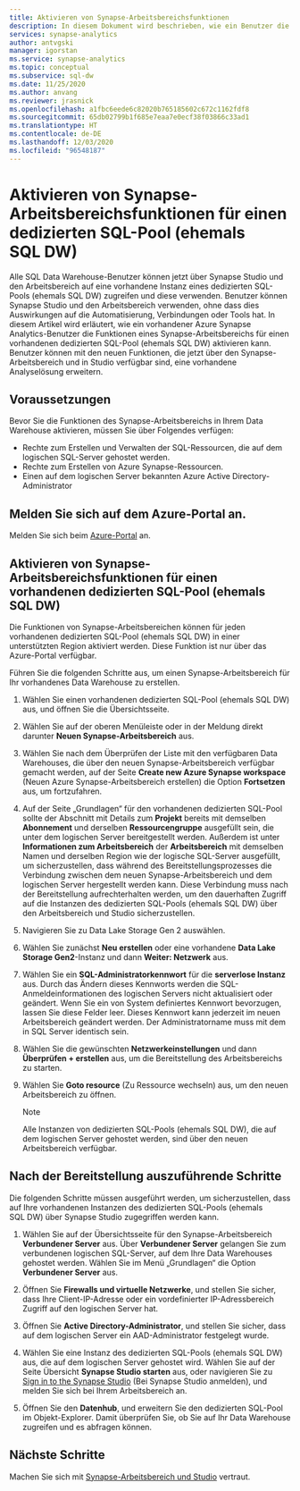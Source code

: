 ```yaml
---
title: Aktivieren von Synapse-Arbeitsbereichsfunktionen
description: In diesem Dokument wird beschrieben, wie ein Benutzer die Funktionen eines Synapse-Arbeitsbereichs in einem vorhandenen dedizierten SQL-Pool (ehemals SQL DW) aktivieren kann.
services: synapse-analytics
author: antvgski
manager: igorstan
ms.service: synapse-analytics
ms.topic: conceptual
ms.subservice: sql-dw
ms.date: 11/25/2020
ms.author: anvang
ms.reviewer: jrasnick
ms.openlocfilehash: a1fbc6eede6c82020b765185602c672c1162fdf8
ms.sourcegitcommit: 65db02799b1f685e7eaa7e0ecf38f03866c33ad1
ms.translationtype: HT
ms.contentlocale: de-DE
ms.lasthandoff: 12/03/2020
ms.locfileid: "96548187"
---
```

# <a name="enabling-synapse-workspace-features-for-a-dedicated-sql-pool-formerly-sql-dw"></a>Aktivieren von Synapse-Arbeitsbereichsfunktionen für einen dedizierten SQL-Pool (ehemals SQL DW)

Alle SQL Data Warehouse-Benutzer können jetzt über Synapse Studio und den Arbeitsbereich auf eine vorhandene Instanz eines dedizierten SQL-Pools (ehemals SQL DW) zugreifen und diese verwenden. Benutzer können Synapse Studio und den Arbeitsbereich verwenden, ohne dass dies Auswirkungen auf die Automatisierung, Verbindungen oder Tools hat. In diesem Artikel wird erläutert, wie ein vorhandener Azure Synapse Analytics-Benutzer die Funktionen eines Synapse-Arbeitsbereichs für einen vorhandenen dedizierten SQL-Pool (ehemals SQL DW) aktivieren kann. Benutzer können mit den neuen Funktionen, die jetzt über den Synapse-Arbeitsbereich und in Studio verfügbar sind, eine vorhandene Analyselösung erweitern.   

## <a name="prerequisites"></a>Voraussetzungen
Bevor Sie die Funktionen des Synapse-Arbeitsbereichs in Ihrem Data Warehouse aktivieren, müssen Sie über Folgendes verfügen:
- Rechte zum Erstellen und Verwalten der SQL-Ressourcen, die auf dem logischen SQL-Server gehostet werden.
- Rechte zum Erstellen von Azure Synapse-Ressourcen.
- Einen auf dem logischen Server bekannten Azure Active Directory-Administrator

## <a name="sign-in-to-the-azure-portal"></a>Melden Sie sich auf dem Azure-Portal an.

Melden Sie sich beim [Azure-Portal](https://portal.azure.com/) an.

## <a name="enabling-synapse-workspace-features-for-an-existing-dedicated-sql-pool-formerly-sql-dw"></a>Aktivieren von Synapse-Arbeitsbereichsfunktionen für einen vorhandenen dedizierten SQL-Pool (ehemals SQL DW)

Die Funktionen von Synapse-Arbeitsbereichen können für jeden vorhandenen dedizierten SQL-Pool (ehemals SQL DW) in einer unterstützten Region aktiviert werden. Diese Funktion ist nur über das Azure-Portal verfügbar.

Führen Sie die folgenden Schritte aus, um einen Synapse-Arbeitsbereich für Ihr vorhandenes Data Warehouse zu erstellen.
1. Wählen Sie einen vorhandenen dedizierten SQL-Pool (ehemals SQL DW) aus, und öffnen Sie die Übersichtsseite.
2. Wählen Sie auf der oberen Menüleiste oder in der Meldung direkt darunter **Neuen Synapse-Arbeitsbereich** aus.
3. Wählen Sie nach dem Überprüfen der Liste mit den verfügbaren Data Warehouses, die über den neuen Synapse-Arbeitsbereich verfügbar gemacht werden, auf der Seite **Create new Azure Synapse workspace** (Neuen Azure Synapse-Arbeitsbereich erstellen) die Option **Fortsetzen** aus, um fortzufahren.
4. Auf der Seite „Grundlagen“ für den vorhandenen dedizierten SQL-Pool sollte der Abschnitt mit Details zum **Projekt** bereits mit demselben **Abonnement** und derselben **Ressourcengruppe** ausgefüllt sein, die unter dem logischen Server bereitgestellt werden. Außerdem ist unter **Informationen zum Arbeitsbereich** der **Arbeitsbereich** mit demselben Namen und derselben Region wie der logische SQL-Server ausgefüllt, um sicherzustellen, dass während des Bereitstellungsprozesses die Verbindung zwischen dem neuen Synapse-Arbeitsbereich und dem logischen Server hergestellt werden kann. Diese Verbindung muss nach der Bereitstellung aufrechterhalten werden, um den dauerhaften Zugriff auf die Instanzen des dedizierten SQL-Pools (ehemals SQL DW) über den Arbeitsbereich und Studio sicherzustellen.
5. Navigieren Sie zu Data Lake Storage Gen 2 auswählen.
6. Wählen Sie zunächst **Neu erstellen** oder eine vorhandene **Data Lake Storage Gen2**-Instanz und dann **Weiter: Netzwerk** aus.
7. Wählen Sie ein **SQL-Administratorkennwort** für die **serverlose Instanz** aus. Durch das Ändern dieses Kennworts werden die SQL-Anmeldeinformationen des logischen Servers nicht aktualisiert oder geändert. Wenn Sie ein von System definiertes Kennwort bevorzugen, lassen Sie diese Felder leer. Dieses Kennwort kann jederzeit im neuen Arbeitsbereich geändert werden. Der Administratorname muss mit dem in SQL Server identisch sein.
8. Wählen Sie die gewünschten **Netzwerkeinstellungen** und dann **Überprüfen + erstellen** aus, um die Bereitstellung des Arbeitsbereichs zu starten.
9. Wählen Sie **Goto resource** (Zu Ressource wechseln) aus, um den neuen Arbeitsbereich zu öffnen.

    > [!NOTE]
    > Alle Instanzen von dedizierten SQL-Pools (ehemals SQL DW), die auf dem logischen Server gehostet werden, sind über den neuen Arbeitsbereich verfügbar.

## <a name="post-provisioning-steps"></a>Nach der Bereitstellung auszuführende Schritte
Die folgenden Schritte müssen ausgeführt werden, um sicherzustellen, dass auf Ihre vorhandenen Instanzen des dedizierten SQL-Pools (ehemals SQL DW) über Synapse Studio zugegriffen werden kann.
1. Wählen Sie auf der Übersichtsseite für den Synapse-Arbeitsbereich **Verbundener Server** aus. Über **Verbundener Server** gelangen Sie zum verbundenen logischen SQL-Server, auf dem Ihre Data Warehouses gehostet werden. Wählen Sie im Menü „Grundlagen“ die Option **Verbundener Server** aus.
2. Öffnen Sie **Firewalls und virtuelle Netzwerke**, und stellen Sie sicher, dass Ihre Client-IP-Adresse oder ein vordefinierter IP-Adressbereich Zugriff auf den logischen Server hat.
3. Öffnen Sie **Active Directory-Administrator**, und stellen Sie sicher, dass auf dem logischen Server ein AAD-Administrator festgelegt wurde.
4. Wählen Sie eine Instanz des dedizierten SQL-Pools (ehemals SQL DW) aus, die auf dem logischen Server gehostet wird. Wählen Sie auf der Seite Übersicht **Synapse Studio starten** aus, oder navigieren Sie zu [Sign in to the Synapse Studio](https://web.azuresynapse.net) (Bei Synapse Studio anmelden), und melden Sie sich bei Ihrem Arbeitsbereich an.

5. Öffnen Sie den **Datenhub**, und erweitern Sie den dedizierten SQL-Pool im Objekt-Explorer. Damit überprüfen Sie, ob Sie auf Ihr Data Warehouse zugreifen und es abfragen können.

## <a name="next-steps"></a>Nächste Schritte
Machen Sie sich mit [Synapse-Arbeitsbereich und Studio](../get-started.md) vertraut.
